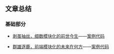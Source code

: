 ## 文章总结

### 基础部分

- [剥茧抽丝，细数模块化的前世今生](https://zcxiaobao.github.io/front-end-engineering-handbook/module/origin.html)——[案例代码](https://github.com/zcxiaobao/front-end-engineering-handbook/tree/main/code/1.no-module)

- [群雄逐鹿，前端模块化的未来在何方](https://zcxiaobao.github.io/front-end-engineering-handbook/module/esm.html)——[案例代码](https://github.com/zcxiaobao/front-end-engineering-handbook/tree/main/code/2.module)
